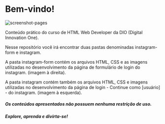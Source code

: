 # Bem-vindo!

![screenshot-pages](https://github.com/YasminHernandes/html-web-developer/blob/master/screenshots/screenshot-pages.jpg?raw=true)


Conteúdo prático do curso de HTML Web Developer da DIO (Digital Innovation One).

Nesse repositório você irá encontrar duas pastas denominadas instagram-form e instagram.

A pasta instagram-form contém os arquivos HTML, CSS e as imagens utilizadas no desenvolvimento da página de formulário de login do instagram. (imagem à direita).

A pasta instagram contém também os arquivos HTML, CSS e imagens utilizadas no desenvolvimento da página de login - Continue como [usuário] - do instagram. (imagem à esquerda).

##### Os conteúdos apresentados não possuem nenhuma restrição de uso.

##### Explore, aprenda e divirta-se!


